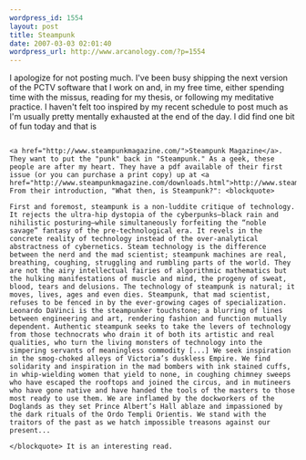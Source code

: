 ```yaml
--- 
wordpress_id: 1554
layout: post
title: Steampunk
date: 2007-03-03 02:01:40
wordpress_url: http://www.arcanology.com/?p=1554
---
```

I apologize for not posting much. I've been busy shipping the next version of the PCTV software that I work on and, in my free time, either spending time with the missus, reading for my thesis, or following my meditative practice. I haven't felt too inspired by my recent schedule to post much as I'm usually pretty mentally exhausted at the end of the day. I did find one bit of fun today and that is 
                                                                                                                                                                                                                                                                                                                                                                                                                                                                                                                                                                                                                                                                                                                                                                                                                                                        
                                                                                                                                                                                                                                                                                                                                                                                                                                                                                                                                                                                                                                                                                                                                                                                                                                                        <a href="http://www.steampunkmagazine.com/">Steampunk Magazine</a>. They want to put the "punk" back in "Steampunk." As a geek, these people are after my heart. They have a pdf available of their first issue (or you can purchase a print copy) up at <a href="http://www.steampunkmagazine.com/downloads.html">http://www.steampunkmagazine.com/downloads.html</a>. From their introduction, "What then, is Steampunk?": <blockquote>
                                                                                                                                                                                                                                                                                                                                                                                                                                                                                                                                                                                                                                                                                                                                                                                                                                                          First and foremost, steampunk is a non-luddite critique of technology. It rejects the ultra-hip dystopia of the cyberpunks—black rain and nihilistic posturing—while simultaneously forfeiting the “noble savage” fantasy of the pre-technological era. It revels in the concrete reality of technology instead of the over-analytical abstractness of cybernetics. Steam technology is the difference between the nerd and the mad scientist; steampunk machines are real, breathing, coughing, struggling and rumbling parts of the world. They are not the airy intellectual fairies of algorithmic mathematics but the hulking manifestations of muscle and mind, the progeny of sweat, blood, tears and delusions. The technology of steampunk is natural; it moves, lives, ages and even dies. Steampunk, that mad scientist, refuses to be fenced in by the ever-growing cages of specialization. Leonardo DaVinci is the steampunker touchstone; a blurring of lines between engineering and art, rendering fashion and function mutually dependent. Authentic steampunk seeks to take the levers of technology from those technocrats who drain it of both its artistic and real qualities, who turn the living monsters of technology into the simpering servants of meaningless commodity [...] We seek inspiration in the smog-choked alleys of Victoria’s duskless Empire. We find solidarity and inspiration in the mad bombers with ink stained cuffs, in whip-wielding women that yield to none, in coughing chimney sweeps who have escaped the rooftops and joined the circus, and in mutineers who have gone native and have handed the tools of the masters to those most ready to use them. We are inflamed by the dockworkers of the Doglands as they set Prince Albert’s Hall ablaze and impassioned by the dark rituals of the Ordo Templi Orientis. We stand with the traitors of the past as we hatch impossible treasons against our present...
                                                                                                                                                                                                                                                                                                                                                                                                                                                                                                                                                                                                                                                                                                                                                                                                                                                        </blockquote> It is an interesting read.